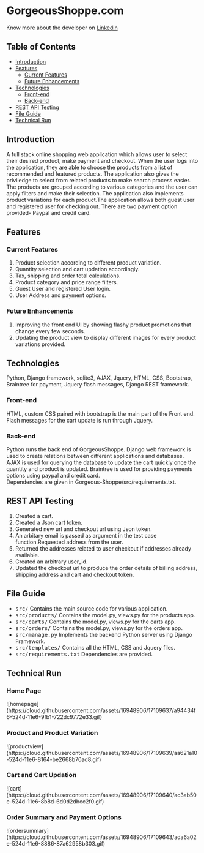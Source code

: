 # GorgeousShoppe.com
Know more about the developer on <a href="https://www.linkedin.com/in/bharathi-ranganathan">Linkedin</a>

## Table of Contents
- [Introduction](#introduction)
- [Features](#features)
	- [Current Features](#current-features)
	- [Future Enhancements](#future-enhancements)
- [Technologies](#technologies)
	- [Front-end](#front-end)
	- [Back-end](#back-end)
- [REST API Testing](#rest-api-testing)
- [File Guide](#file-guide)
- [Technical Run](#technical-run)


## Introduction

A full stack online shopping web application which allows user to select their desired product, make payment and checkout. When the user logs into the application, they are able to choose the products from a list of recommended and featured products. The application also gives the priviledge to select from related products to make search process easier. The products are grouped according to various categories and the user can apply filters and make their selection. The application also implements product variations for each product.The application allows both guest user and registered user for checking out. There are two payment option provided- Paypal and credit card. 

## Features
### Current Features
1. Product selection according to different product variation. <br/>
2. Quantity selection and cart updation accordingly. <br/>
3. Tax, shipping and order total calculations. <br/>
4. Product category and price range filters. <br/>
5. Guest User and registered User login. <br/>
6. User Address and payment options. <br/>

### Future Enhancements
1. Improving the front end UI by showing flashy product promotions that change every few seconds. <br/>
2. Updating the product view to display different images for every product variations provided. <br/>

## Technologies
Python, Django framework, sqlite3, AJAX, Jquery, HTML, CSS, Bootstrap, Braintree for payment, Jquery flash messages, Django REST framework.

### Front-end
HTML, custom CSS paired with bootstrap is the main part of the Front end. Flash messages for the cart update is run through Jquery. 

### Back-end
Python runs the back end of GorgeousShoppe. Django web framework is used to create relations between different applications and databases. AJAX is used for querying the database to update the cart quickly once the quantity and product is updated. Braintree is used for providing payments options using paypal and credit card. <br/>
Dependencies are given in Gorgeous-Shoppe/src/requirements.txt.


## REST API Testing 
1. Created a cart.
2. Created a Json cart token.
3. Generated new url and checkout url using Json token.
4. An arbitary email is passed as argument in the test case function.Requested address from the user.
5. Returned the addresses related to user checkout if addresses already available.
6. Created an arbitrary user_id.
7. Updated the checkout url to produce the order details of billing address, shipping address and cart and checkout token.

## File Guide
* <kbd>src/</kbd> Contains the main source code for various application.
* <kbd>src/products/</kbd> Contains the model.py, views.py for the products app.
* <kbd>src/carts/</kbd> Contains the model.py, views.py for the carts app.
* <kbd>src/orders/</kbd> Contains the model.py, views.py for the orders app.
* <kbd>src/manage.py</kbd> Implements the backend Python server using Django Framework.
* <kbd>src/templates/</kbd> Contains all the HTML, CSS and Jquery files.
* <kbd>src/requirements.txt</kbd> Dependencies are provided. 

## Technical Run

<h3> Home Page</h3>
![homepage](https://cloud.githubusercontent.com/assets/16948906/17109637/a94434f6-524d-11e6-9fb1-722dc9772e33.gif)


<h3>Product and Product Variation</h3>
![productview](https://cloud.githubusercontent.com/assets/16948906/17109639/aa621a10-524d-11e6-8164-be2668b70ad8.gif)


<h3>Cart and Cart Updation</h3>
![cart](https://cloud.githubusercontent.com/assets/16948906/17109640/ac3ab50e-524d-11e6-8b8d-6d0d2dbcc2f0.gif)


<h3>Order Summary and Payment Options</h3>
![ordersummary](https://cloud.githubusercontent.com/assets/16948906/17109643/ada6a02e-524d-11e6-8886-87a62958b303.gif)





